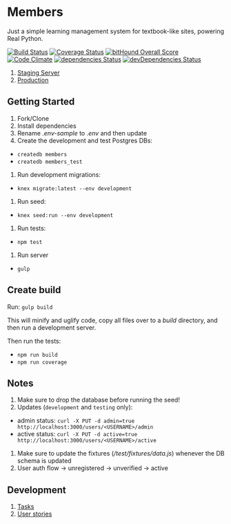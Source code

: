 # Members

Just a simple learning management system for textbook-like sites, powering Real Python.

[![Build Status](https://travis-ci.org/realpython/members.svg?branch=master)](https://travis-ci.org/realpython/members)
[![Coverage Status](https://coveralls.io/repos/github/realpython/members/badge.svg?branch=master)](https://coveralls.io/github/realpython/members?branch=master)
[![bitHound Overall Score](https://www.bithound.io/github/realpython/members/badges/score.svg)](https://www.bithound.io/github/realpython/members)
[![Code Climate](https://codeclimate.com/github/realpython/members/badges/gpa.svg)](https://codeclimate.com/github/realpython/members)
[![dependencies Status](https://david-dm.org/realpython/members/status.svg)](https://david-dm.org/realpython/members)
[![devDependencies Status](https://david-dm.org/realpython/members/dev-status.svg)](https://david-dm.org/realpython/members?type=dev)

1. [Staging Server](https://fast-mesa-25213.herokuapp.com/)
1. [Production]()

## Getting Started

1. Fork/Clone
1. Install dependencies
1. Rename *.env-sample* to *.env* and then update
1. Create the development and test Postgres DBs:
  - `createdb members`
  - `createdb members_test`
1. Run development migrations:
  - `knex migrate:latest --env development`
1. Run seed:
  - `knex seed:run --env development`
1. Run tests:
  - `npm test`
1. Run server
  - `gulp`

## Create build

Run: `gulp build`

This will minify and uglify code, copy all files over to a *build* directory, and then run a development server.

Then run the tests:
- `npm run build`
- `npm run coverage`

## Notes

1. Make sure to drop the database before running the seed!
1. Updates (`development` and `testing` only):
  - admin status: `curl -X PUT -d admin=true http://localhost:3000/users/<USERNAME>/admin`
  - active status: `curl -X PUT -d active=true http://localhost:3000/users/<USERNAME>/active`
1. Make sure to update the fixtures (*/test/fixtures/data.js*) whenever the DB schema is updated
1. User auth flow -> unregistered -> unverified -> active

## Development

1. [Tasks](./tasks.md)
1. [User stories](./stories.md)
